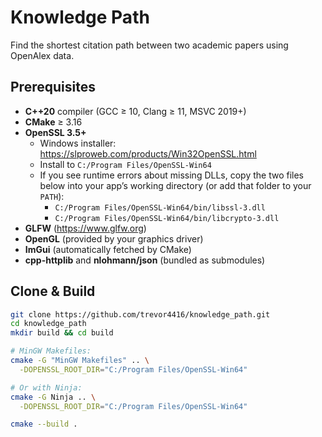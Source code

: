 # Knowledge Path
Find the shortest citation path between two academic papers using OpenAlex data.

## Prerequisites
- **C++20** compiler (GCC ≥ 10, Clang ≥ 11, MSVC 2019+)  
- **CMake** ≥ 3.16  
- **OpenSSL 3.5+**  
  - Windows installer: https://slproweb.com/products/Win32OpenSSL.html  
  - Install to `C:/Program Files/OpenSSL-Win64`
  - If you see runtime errors about missing DLLs, copy the two files below into your app’s working directory (or add that folder to your `PATH`):
    - `C:/Program Files/OpenSSL-Win64/bin/libssl-3.dll`
    - `C:/Program Files/OpenSSL-Win64/bin/libcrypto-3.dll`
- **GLFW** (https://www.glfw.org)  
- **OpenGL** (provided by your graphics driver)
- **ImGui** (automatically fetched by CMake)  
- **cpp-httplib** and **nlohmann/json** (bundled as submodules)

## Clone & Build
```bash
git clone https://github.com/trevor4416/knowledge_path.git
cd knowledge_path
mkdir build && cd build

# MinGW Makefiles:
cmake -G "MinGW Makefiles" .. \
  -DOPENSSL_ROOT_DIR="C:/Program Files/OpenSSL-Win64"

# Or with Ninja:
cmake -G Ninja .. \
  -DOPENSSL_ROOT_DIR="C:/Program Files/OpenSSL-Win64"

cmake --build .
